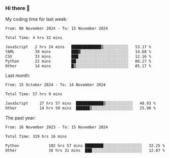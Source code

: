 ### Hi there 👋

My coding time for last week:

<!--START_SECTION:week-->

```txt
From: 08 November 2024 - To: 15 November 2024

Total Time: 4 hrs 32 mins

JavaScript   2 hrs 24 mins   █████████████▒░░░░░░░░░░░   53.17 %
YAML         39 mins         ███▓░░░░░░░░░░░░░░░░░░░░░   14.68 %
CSV          33 mins         ███░░░░░░░░░░░░░░░░░░░░░░   12.16 %
Python       22 mins         ██░░░░░░░░░░░░░░░░░░░░░░░   08.27 %
Other        14 mins         █▒░░░░░░░░░░░░░░░░░░░░░░░   05.17 %
```

<!--END_SECTION:week-->

Last month:

<!--START_SECTION:month-->

```txt
From: 15 October 2024 - To: 14 November 2024

Total Time: 57 hrs 9 mins

JavaScript     27 hrs 57 mins  ████████████▒░░░░░░░░░░░░   48.93 %
Other          14 hrs 50 mins  ██████▒░░░░░░░░░░░░░░░░░░   25.98 %
```

<!--END_SECTION:month-->

The past year:

<!--START_SECTION:year-->

```txt
From: 16 November 2023 - To: 15 November 2024

Total Time: 319 hrs 16 mins

Python             102 hrs 57 mins ████████░░░░░░░░░░░░░░░░░   32.25 %
Other              38 hrs 31 mins  ███░░░░░░░░░░░░░░░░░░░░░░   12.07 %
```

<!--END_SECTION:year-->
